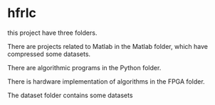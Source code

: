 # hfrlc
this project have three folders.
<p> There are projects related to Matlab in the Matlab folder, which have compressed some datasets.
<p>There are algorithmic programs in the Python folder.
<p>There is hardware implementation of algorithms in the FPGA folder.
<p>The dataset folder contains some datasets
